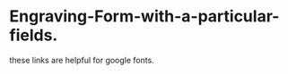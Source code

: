 # Engraving-Form-with-a-particular-fields.

<link rel="preconnect" href="https://fonts.gstatic.com" crossorigin>
<link href="https://fonts.googleapis.com/css2?family=Ballet:opsz@16..72&family=Butcherman&family=Caveat:wght@400;500;600;700&family=Creepster&family=Dancing+Script:wght@400;500;600;700&family=Dr+Sugiyama&family=Flavors&family=Fredoka+One&family=Kanit:wght@100;200;300&family=Kaushan+Script&family=Mea+Culpa&family=Monoton&family=Moo+Lah+Lah&family=Nosifer&family=Pacifico&family=Rampart+One&family=Roboto:wght@100;400&family=Rubik+Beastly&family=Rubik+Bubbles&family=Rubik+Marker+Hatch&family=Rubik+Wet+Paint&family=Sacramento&family=Sedgwick+Ave+Display&family=Titan+One&display=swap" rel="stylesheet">
<link rel="preconnect" href="https://fonts.googleapis.com">

these links are helpful for google fonts.

